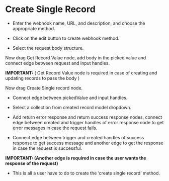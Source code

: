 ﻿# **Create Single Record**
- Enter the webhook name, URL, and description, and choose the appropriate method.



- Click on the edit button to create webhook method.



- Select the request body structure.

Now drag Get Record Value node, add body in the picked value and connect edge between request and input handles.

**IMPORTANT:** ( Get Record Value node is required in case of creating and updating records to pass the body )

Now drag Create Single record node.



- Connect edge between pickedValue and input handles.
- Select a collection from created record model dropdown.



- Add return error response and return success response nodes, connect edge between created and trigger handles of error response node to get error messages in case the request fails.



- Connect edge between trigger and created handles of success response to get success message and another edge to get the response in case the request is successful.

**IMPORTANT: (Another edge is required in case the user wants the response of the request)**



- This is all a user have to do to create the ‘create single record’ method.
